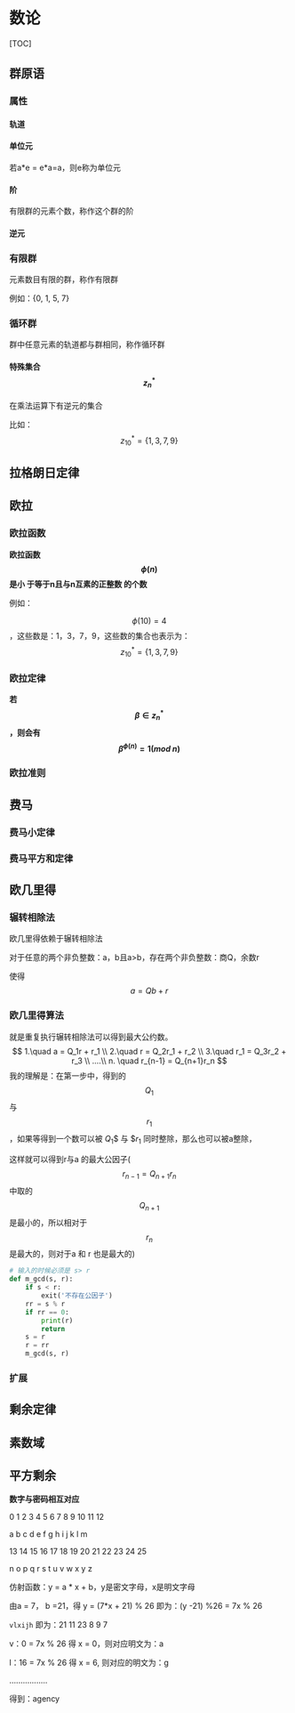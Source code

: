 # 数论

[TOC]



## 群原语

### 属性



#### 轨道



#### 单位元

若a*e = e\*a=a，则e称为单位元



#### 阶

有限群的元素个数，称作这个群的阶



#### 逆元





### 有限群

元素数目有限的群，称作有限群

例如：{0, 1, 5, 7}

### 循环群

群中任意元素的轨道都与群相同，称作循环群



#### 特殊集合$${} z_n^*$$

在乘法运算下有逆元的集合

比如：$${} z_{10}^* = \{ 1, 3, 7,  9 \}$$



## 拉格朗日定律





## 欧拉



### 欧拉函数

**欧拉函数$${}\phi(n)$$  是小 于等于n且与n互素的正整数  的个数**

例如：

$${}\phi(10) = 4$$ ，这些数是：1，3，7，9，这些数的集合也表示为：$${} z_{10}^* = \{ 1, 3, 7,  9 \}$$



### 欧拉定律

**若$${}\beta \in {} z_n^*$$，则会有$${\beta}^{\phi(n)} = 1 (mod \ n) $$**





### 欧拉准则



## 费马



### 费马小定律



### 费马平方和定律





## 欧几里得



### 辗转相除法

欧几里得依赖于辗转相除法

对于任意的两个非负整数：a，b且a>b，存在两个非负整数：商Q，余数r

使得
$$
a = Qb + r
$$

### 欧几里得算法

就是重复执行辗转相除法可以得到最大公约数。
$$
1.\quad a = Q_1r + r_1 \\
2.\quad r = Q_2r_1 + r_2 \\
3.\quad r_1 = Q_3r_2 + r_3 \\
....\\
n. \quad r_{n-1} = Q_{n+1}r_n
$$
我的理解是：在第一步中，得到的 $${}Q_1$$ 与 $${}r_1$$，如果等得到一个数可以被 ${}Q_1$$ 与 $${}r_1$ 同时整除，那么也可以被a整除，

这样就可以得到r与a 的最大公因子($${} r_{n-1} = Q_{n+1}r_n$$ 中取的$${}Q_{n+1}$$是最小的，所以相对于$$r_n$$是最大的，则对于a 和 r 也是最大的)

```python
# 输入的时候必须是 s> r
def m_gcd(s, r):
    if s < r:
        exit('不存在公因子')
    rr = s % r
    if rr == 0:
        print(r)
        return
    s = r
    r = rr
    m_gcd(s, r)
```



### 扩展







## 剩余定律



## 素数域



## 平方剩余









**数字与密码相互对应**

0	1	2	3	4	5	6	7	8	9	10	11	12		

a	b	c	d	e	f	g	h	i 	j	k	l	m		



13	14	15	16	17	18	19	20	21	22	23	24	25	

n	o	p	q	r	s	t	u	v	w	x	y	z



仿射函数：y = a * x  + b，y是密文字母，x是明文字母

由a = 7， b =21，得 y = (7*x + 21) % 26 即为：(y -21) %26 = 7x % 26

`vlxijh` 即为：21 11  23  8 9 7

v：0 = 7x % 26 得 x = 0，则对应明文为：a

l：16 = 7x % 26 得 x = 6, 则对应的明文为：g

.................

得到：agency

